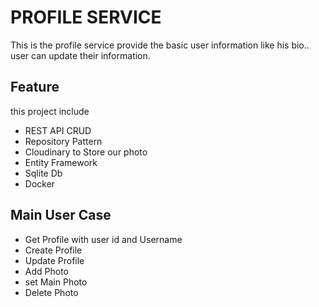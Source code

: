 # PROFILE SERVICE

This is the profile service provide the basic user information like his bio..
user can update their information.

## Feature

this project include

- REST API CRUD
- Repository Pattern
- Cloudinary to Store our photo
- Entity Framework
- Sqlite Db
- Docker

## Main User Case

- Get Profile with user id and Username
- Create Profile
- Update Profile
- Add Photo
- set Main Photo
- Delete Photo

